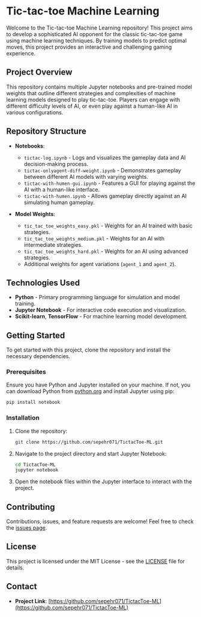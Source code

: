 # Tic-tac-toe Machine Learning

Welcome to the Tic-tac-toe Machine Learning repository! This project aims to develop a sophisticated AI opponent for the classic tic-tac-toe game using machine learning techniques. By training models to predict optimal moves, this project provides an interactive and challenging gaming experience.

## Project Overview

This repository contains multiple Jupyter notebooks and pre-trained model weights that outline different strategies and complexities of machine learning models designed to play tic-tac-toe. Players can engage with different difficulty levels of AI, or even play against a human-like AI in various configurations.

## Repository Structure

- **Notebooks**:
  - `tictac-log.ipynb` - Logs and visualizes the gameplay data and AI decision-making process.
  - `tictac-onlyagent-diff-weight.ipynb` - Demonstrates gameplay between different AI models with varying weights.
  - `tictac-with-humen-gui.ipynb` - Features a GUI for playing against the AI with a human-like interface.
  - `tictac-with-humen.ipynb` - Allows gameplay directly against an AI simulating human gameplay.

- **Model Weights**:
  - `tic_tac_toe_weights_easy.pkl` - Weights for an AI trained with basic strategies.
  - `tic_tac_toe_weights_medium.pkl` - Weights for an AI with intermediate strategies.
  - `tic_tac_toe_weights_hard.pkl` - Weights for an AI using advanced strategies.
  - Additional weights for agent variations (`agent_1` and `agent_2`).

## Technologies Used

- **Python** - Primary programming language for simulation and model training.
- **Jupyter Notebook** - For interactive code execution and visualization.
- **Scikit-learn**, **TensorFlow** - For machine learning model development.

## Getting Started

To get started with this project, clone the repository and install the necessary dependencies.

### Prerequisites

Ensure you have Python and Jupyter installed on your machine. If not, you can download Python from [python.org](https://www.python.org/downloads/) and install Jupyter using pip:

```bash
pip install notebook
```

### Installation

1. Clone the repository:
   ```bash
   git clone https://github.com/sepehr071/TictacToe-ML.git
   ```

2. Navigate to the project directory and start Jupyter Notebook:
   ```bash
   cd TictacToe-ML
   jupyter notebook
   ```

3. Open the notebook files within the Jupyter interface to interact with the project.

## Contributing

Contributions, issues, and feature requests are welcome! Feel free to check the [issues page](https://github.com/sepehr071/TictacToe-ML/issues).

## License

This project is licensed under the MIT License - see the [LICENSE](LICENSE) file for details.

## Contact

- **Project Link**: [https://github.com/sepehr071/TictacToe-ML](https://github.com/sepehr071/TictacToe-ML)
